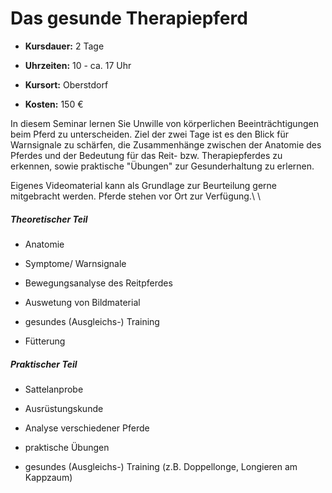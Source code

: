 # Das gesunde Therapiepferd  

*  **Kursdauer:** 2 Tage

*  **Uhrzeiten:** 10 - ca. 17 Uhr

*  **Kursort:** Oberstdorf

*  **Kosten:** 150 €

In diesem Seminar lernen Sie Unwille von körperlichen Beeinträchtigungen beim Pferd zu unterscheiden.
Ziel der zwei Tage ist es den Blick für Warnsignale zu schärfen, die Zusammenhänge zwischen der Anatomie des Pferdes und der Bedeutung für das Reit- bzw. Therapiepferdes zu erkennen, sowie praktische "Übungen" zur Gesunderhaltung zu erlernen.

Eigenes Videomaterial kann als Grundlage zur Beurteilung gerne mitgebracht werden. Pferde stehen vor Ort zur Verfügung.\\
\\
##### Theoretischer Teil

*  Anatomie

*  Symptome/ Warnsignale

*  Bewegungsanalyse des Reitpferdes

*  Auswetung von Bildmaterial

*  gesundes (Ausgleichs-) Training

*  Fütterung

##### Praktischer Teil

*  Sattelanprobe

*  Ausrüstungskunde

*  Analyse verschiedener Pferde

*  praktische Übungen

*  gesundes (Ausgleichs-) Training (z.B. Doppellonge, Longieren am Kappzaum)
